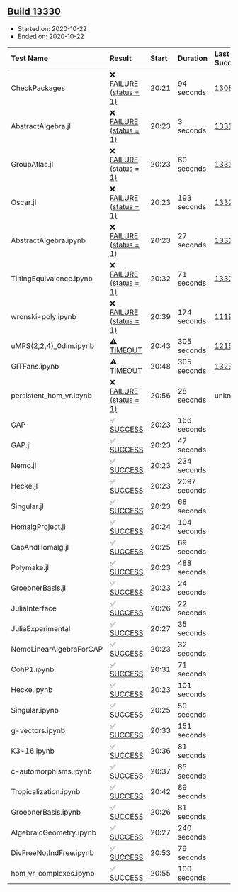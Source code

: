 ## [Build 13330](https://oscarci.mathematik.uni-kl.de/job/oscar/13330/)

* Started on: 2020-10-22
* Ended on: 2020-10-22

| Test Name    | Result | Start | Duration | Last Success | First Failure |
|:-------------|:-------|:------|:---------|:-------------|:--------------|
| CheckPackages | ❌ [FAILURE (status = 1)](https://oscarci.mathematik.uni-kl.de/job/oscar/13330/artifact/logs/build-13330/CheckPackages.log) | 20:21 | 94 seconds | [13085](https://oscarci.mathematik.uni-kl.de/job/oscar/13085/) | [13086](https://oscarci.mathematik.uni-kl.de/job/oscar/13086/) |
| AbstractAlgebra.jl | ❌ [FAILURE (status = 1)](https://oscarci.mathematik.uni-kl.de/job/oscar/13330/artifact/logs/build-13330/AbstractAlgebra.jl.log) | 20:23 | 3 seconds | [13315](https://oscarci.mathematik.uni-kl.de/job/oscar/13315/) | [13316](https://oscarci.mathematik.uni-kl.de/job/oscar/13316/) |
| GroupAtlas.jl | ❌ [FAILURE (status = 1)](https://oscarci.mathematik.uni-kl.de/job/oscar/13330/artifact/logs/build-13330/GroupAtlas.jl.log) | 20:23 | 60 seconds | [13311](https://oscarci.mathematik.uni-kl.de/job/oscar/13311/) | [13312](https://oscarci.mathematik.uni-kl.de/job/oscar/13312/) |
| Oscar.jl | ❌ [FAILURE (status = 1)](https://oscarci.mathematik.uni-kl.de/job/oscar/13330/artifact/logs/build-13330/Oscar.jl.log) | 20:23 | 193 seconds | [13329](https://oscarci.mathematik.uni-kl.de/job/oscar/13329/) | [13330](https://oscarci.mathematik.uni-kl.de/job/oscar/13330/) |
| AbstractAlgebra.ipynb | ❌ [FAILURE (status = 1)](https://oscarci.mathematik.uni-kl.de/job/oscar/13330/artifact/logs/build-13330/AbstractAlgebra.ipynb.log) | 20:23 | 27 seconds | [13315](https://oscarci.mathematik.uni-kl.de/job/oscar/13315/) | [13316](https://oscarci.mathematik.uni-kl.de/job/oscar/13316/) |
| TiltingEquivalence.ipynb | ❌ [FAILURE (status = 1)](https://oscarci.mathematik.uni-kl.de/job/oscar/13330/artifact/logs/build-13330/TiltingEquivalence.ipynb.log) | 20:32 | 71 seconds | [13301](https://oscarci.mathematik.uni-kl.de/job/oscar/13301/) | [13302](https://oscarci.mathematik.uni-kl.de/job/oscar/13302/) |
| wronski-poly.ipynb | ❌ [FAILURE (status = 1)](https://oscarci.mathematik.uni-kl.de/job/oscar/13330/artifact/logs/build-13330/wronski-poly.ipynb.log) | 20:39 | 174 seconds | [11192](https://oscarci.mathematik.uni-kl.de/job/oscar/11192/) | [11193](https://oscarci.mathematik.uni-kl.de/job/oscar/11193/) |
| uMPS(2,2,4)_0dim.ipynb | ⚠ [TIMEOUT](https://oscarci.mathematik.uni-kl.de/job/oscar/13330/artifact/logs/build-13330/uMPS-2-2-4-_0dim.ipynb.log) | 20:43 | 305 seconds | [12167](https://oscarci.mathematik.uni-kl.de/job/oscar/12167/) | [12168](https://oscarci.mathematik.uni-kl.de/job/oscar/12168/) |
| GITFans.ipynb | ⚠ [TIMEOUT](https://oscarci.mathematik.uni-kl.de/job/oscar/13330/artifact/logs/build-13330/GITFans.ipynb.log) | 20:48 | 305 seconds | [13234](https://oscarci.mathematik.uni-kl.de/job/oscar/13234/) | [13235](https://oscarci.mathematik.uni-kl.de/job/oscar/13235/) |
| persistent_hom_vr.ipynb | ❌ [FAILURE (status = 1)](https://oscarci.mathematik.uni-kl.de/job/oscar/13330/artifact/logs/build-13330/persistent_hom_vr.ipynb.log) | 20:56 | 28 seconds | unknown | unknown |
| GAP | ✅ [SUCCESS](https://oscarci.mathematik.uni-kl.de/job/oscar/13330/artifact/logs/build-13330/GAP.log) | 20:23 | 166 seconds |  |  |
| GAP.jl | ✅ [SUCCESS](https://oscarci.mathematik.uni-kl.de/job/oscar/13330/artifact/logs/build-13330/GAP.jl.log) | 20:23 | 47 seconds |  |  |
| Nemo.jl | ✅ [SUCCESS](https://oscarci.mathematik.uni-kl.de/job/oscar/13330/artifact/logs/build-13330/Nemo.jl.log) | 20:23 | 234 seconds |  |  |
| Hecke.jl | ✅ [SUCCESS](https://oscarci.mathematik.uni-kl.de/job/oscar/13330/artifact/logs/build-13330/Hecke.jl.log) | 20:23 | 2097 seconds |  |  |
| Singular.jl | ✅ [SUCCESS](https://oscarci.mathematik.uni-kl.de/job/oscar/13330/artifact/logs/build-13330/Singular.jl.log) | 20:23 | 68 seconds |  |  |
| HomalgProject.jl | ✅ [SUCCESS](https://oscarci.mathematik.uni-kl.de/job/oscar/13330/artifact/logs/build-13330/HomalgProject.jl.log) | 20:24 | 104 seconds |  |  |
| CapAndHomalg.jl | ✅ [SUCCESS](https://oscarci.mathematik.uni-kl.de/job/oscar/13330/artifact/logs/build-13330/CapAndHomalg.jl.log) | 20:25 | 69 seconds |  |  |
| Polymake.jl | ✅ [SUCCESS](https://oscarci.mathematik.uni-kl.de/job/oscar/13330/artifact/logs/build-13330/Polymake.jl.log) | 20:23 | 488 seconds |  |  |
| GroebnerBasis.jl | ✅ [SUCCESS](https://oscarci.mathematik.uni-kl.de/job/oscar/13330/artifact/logs/build-13330/GroebnerBasis.jl.log) | 20:23 | 24 seconds |  |  |
| JuliaInterface | ✅ [SUCCESS](https://oscarci.mathematik.uni-kl.de/job/oscar/13330/artifact/logs/build-13330/JuliaInterface.log) | 20:26 | 22 seconds |  |  |
| JuliaExperimental | ✅ [SUCCESS](https://oscarci.mathematik.uni-kl.de/job/oscar/13330/artifact/logs/build-13330/JuliaExperimental.log) | 20:27 | 35 seconds |  |  |
| NemoLinearAlgebraForCAP | ✅ [SUCCESS](https://oscarci.mathematik.uni-kl.de/job/oscar/13330/artifact/logs/build-13330/NemoLinearAlgebraForCAP.log) | 20:23 | 32 seconds |  |  |
| CohP1.ipynb | ✅ [SUCCESS](https://oscarci.mathematik.uni-kl.de/job/oscar/13330/artifact/logs/build-13330/CohP1.ipynb.log) | 20:31 | 71 seconds |  |  |
| Hecke.ipynb | ✅ [SUCCESS](https://oscarci.mathematik.uni-kl.de/job/oscar/13330/artifact/logs/build-13330/Hecke.ipynb.log) | 20:23 | 101 seconds |  |  |
| Singular.ipynb | ✅ [SUCCESS](https://oscarci.mathematik.uni-kl.de/job/oscar/13330/artifact/logs/build-13330/Singular.ipynb.log) | 20:25 | 50 seconds |  |  |
| g-vectors.ipynb | ✅ [SUCCESS](https://oscarci.mathematik.uni-kl.de/job/oscar/13330/artifact/logs/build-13330/g-vectors.ipynb.log) | 20:33 | 151 seconds |  |  |
| K3-16.ipynb | ✅ [SUCCESS](https://oscarci.mathematik.uni-kl.de/job/oscar/13330/artifact/logs/build-13330/K3-16.ipynb.log) | 20:36 | 81 seconds |  |  |
| c-automorphisms.ipynb | ✅ [SUCCESS](https://oscarci.mathematik.uni-kl.de/job/oscar/13330/artifact/logs/build-13330/c-automorphisms.ipynb.log) | 20:37 | 85 seconds |  |  |
| Tropicalization.ipynb | ✅ [SUCCESS](https://oscarci.mathematik.uni-kl.de/job/oscar/13330/artifact/logs/build-13330/Tropicalization.ipynb.log) | 20:42 | 89 seconds |  |  |
| GroebnerBasis.ipynb | ✅ [SUCCESS](https://oscarci.mathematik.uni-kl.de/job/oscar/13330/artifact/logs/build-13330/GroebnerBasis.ipynb.log) | 20:26 | 81 seconds |  |  |
| AlgebraicGeometry.ipynb | ✅ [SUCCESS](https://oscarci.mathematik.uni-kl.de/job/oscar/13330/artifact/logs/build-13330/AlgebraicGeometry.ipynb.log) | 20:27 | 240 seconds |  |  |
| DivFreeNotIndFree.ipynb | ✅ [SUCCESS](https://oscarci.mathematik.uni-kl.de/job/oscar/13330/artifact/logs/build-13330/DivFreeNotIndFree.ipynb.log) | 20:53 | 79 seconds |  |  |
| hom_vr_complexes.ipynb | ✅ [SUCCESS](https://oscarci.mathematik.uni-kl.de/job/oscar/13330/artifact/logs/build-13330/hom_vr_complexes.ipynb.log) | 20:55 | 100 seconds |  |  |
